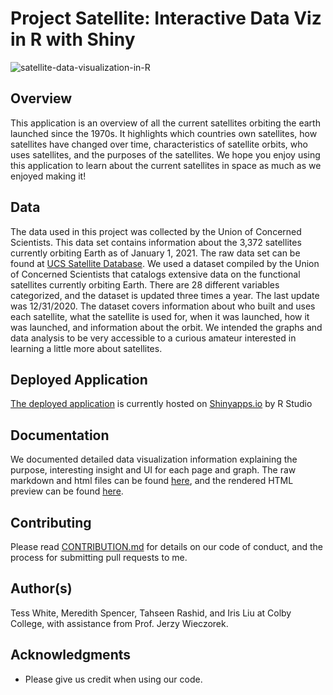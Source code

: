 # Project Satellite: Interactive Data Viz in R with Shiny
![satellite-data-visualization-in-R](https://images.idgesg.net/images/article/2019/07/cso_nw_global_network_distributed_decentralized_connections_by_nicoelnino_gettyimages-959876146_2400x1600-100801370-large.jpg)

## Overview
This application is an overview of all the current satellites orbiting the earth launched since the 1970s. It highlights which countries own satellites, how satellites have changed over time, characteristics of satellite orbits, who uses satellites, and the purposes of the satellites. We hope you enjoy using this application to learn about the current satellites in space as much as we enjoyed making it!

## Data
The data used in this project was collected by the Union of Concerned Scientists. This data set contains information about the 3,372 satellites currently orbiting Earth as of January 1, 2021. The raw data set can be found at [UCS Satellite Database](https://www.ucsusa.org/resources/satellite-database). We used a dataset compiled by the Union of Concerned Scientists that catalogs extensive data on the functional satellites currently orbiting Earth. There are 28 different variables categorized, and the dataset is updated three times a year. The last update was 12/31/2020. The dataset covers information about who built and uses each satellite, what the satellite is used for, when it was launched, how it was launched, and information about the orbit. We intended the graphs and data analysis to be very
accessible to a curious amateur interested in learning a little more about satellites.

## Deployed Application
[The deployed application](https://irises0605.shinyapps.io/satellite-2021/) is currently hosted on [Shinyapps.io](https://shiny.rstudio.com/deploy/) by R Studio

## Documentation
We documented detailed data visualization information explaining the purpose, interesting insight and UI for each page and graph.  The raw markdown and html files can be found [here](https://github.com/irises0605/Satellite/tree/main/documentation), and the rendered HTML preview can be found [here](https://htmlpreview.github.io/?https://github.com/irises0605/Satellite/blob/main/documentation/user-document.html). 

## Contributing

Please read [CONTRIBUTION.md](https://github.com/irises0605/Contribution) for details on our code of conduct, and the process for submitting pull requests to me.

## Author(s)

Tess White, Meredith Spencer, Tahseen Rashid, and Iris Liu at Colby College, with assistance from Prof. Jerzy Wieczorek.


## Acknowledgments

* Please give us credit when using our code. 

